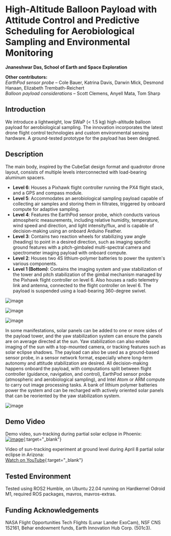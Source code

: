 # High-Altitude Balloon Payload with Attitude Control and Predictive Scheduling for Aerobiological Sampling and Environmental Monitoring

**Jnaneshwar Das, School of Earth and Space Exploration**

**Other contributors:**  
*EarthPod sensor probe* – Cole Bauer, Katrina Davis, Darwin Mick, Desmond Hanaan, Elizabeth Trembath-Reichert  
*Balloon payload considerations* – Scott Clemens, Anyell Mata, Tom Sharp

## Introduction

We introduce a lightweight, low SWaP (< 1.5 kg) high-altitude balloon payload for aerobiological sampling. The innovation incorporates the latest drone flight control technologies and custom environmental sensing hardware. A ground-tested prototype for the payload has been designed.

## Description

The main body, inspired by the CubeSat design format and quadrotor drone layout, consists of multiple levels interconnected with load-bearing aluminum spacers. 

- **Level 6**: Houses a Pixhawk flight controller running the PX4 flight stack, and a GPS and compass module.
- **Level 5**: Accommodates an aerobiological sampling payload capable of collecting air samples and storing them in filtrates, triggered by onboard compute for adaptive sampling.
- **Level 4**: Features the EarthPod sensor probe, which conducts various atmospheric measurements, including relative humidity, temperature, wind speed and direction, and light intensity/flux, and is capable of decision-making using an onboard Arduino Feather.
- **Level 3**: Contains two reaction wheels for stabilizing yaw angle (heading) to point in a desired direction, such as imaging specific ground features with a pitch-gimbaled multi-spectral camera and spectrometer imaging payload with onboard compute.
- **Level 2**: Houses two 4S lithium-polymer batteries to power the system's various components.
- **Level 1 (Bottom)**: Contains the imaging system and yaw stabilization of the tower and pitch stabilization of the gimbal mechanism managed by the Pixhawk flight controller on level 6. Also houses a radio telemetry link and antenna, connected to the flight controller on level 6. The payload is suspended using a load-bearing 360-degree swivel.

![image](https://github.com/darknight-007/dreams-pod-high-altitude/assets/3958994/82b1199c-2163-4a96-8eea-ca734cfbffe7)

![image](https://github.com/darknight-007/dreams-pod-high-altitude/assets/3958994/3326ffeb-d4bd-4b31-a082-8ec8b4db836c)

![image](https://github.com/darknight-007/dreams-pod-high-altitude/assets/3958994/ee785b45-6aeb-4c6c-bdc6-8917d78ce8d2)

In some manifestations, solar panels can be added to one or more sides of the payload tower, and the yaw stabilization system can ensure the panels are on average directed at the sun. Yaw stabilization can also enable imaging of the sun with a top-mounted camera, or tracking features such as solar eclipse shadows. The payload can also be used as a ground-based sensor probe, in a sensor network format, especially where long-term autonomy and attitude stabilization are desired. All decision-making happens onboard the payload, with computations split between flight controller (guidance, navigation, and control), EarthPod sensor probe (atmospheric and aerobiological sampling), and Intel Atom or ARM compute to carry out image processing tasks. A bank of lithium polymer batteries power the system and can be recharged with actively oriented solar panels that can be reoriented by the yaw stabilization system.

![image](https://github.com/darknight-007/dreams-pod-high-altitude/assets/3958994/ffbbd9b4-0b26-4eef-856f-b4dff0201f8b)

## Demo Video

Demo video, sun-tracking during partial solar eclipse in Phoenix:  
[![image](https://github.com/darknight-007/dreams-pod-high-altitude/assets/3958994/f91c6c9b-8ab2-41e5-bf43-cf0af7ba206e)](https://github.com/darknight-007/dreams-pod-high-altitude/assets/3958994/a45d4cd9-dda4-4b37-beda-d7d8ff1691a0){:target="_blank"}

Video of sun-tracking experiment at ground level during April 8 partial solar eclipse in Arizona:  
[Watch on YouTube](https://www.youtube.com/shorts/dlAszII4H6c){:target="_blank"}

## Tested Environment

Tested using ROS2 Humble, on Ubuntu 22.04 running on Hardkernel Odroid M1, required ROS packages, mavros, mavros-extras.

## Funding Acknowledgements

NASA Flight Opportunities Tech Flights (Lunar Lander ExoCam), NSF CNS 152161, Behar endowment funds, Earth Innovation Hub Corp. (501c3).

